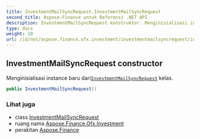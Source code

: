 ```yaml
---
title: InvestmentMailSyncRequest.InvestmentMailSyncRequest
second_title: Aspose.Finance untuk Referensi .NET API
description: InvestmentMailSyncRequest konstruktor. Menginisialisasi instance baru dariInvestmentMailSyncRequest kelas.
type: docs
weight: 10
url: /id/net/aspose.finance.ofx.investment/investmentmailsyncrequest/investmentmailsyncrequest/
---
```

## InvestmentMailSyncRequest constructor

Menginisialisasi instance baru dari[`InvestmentMailSyncRequest`](../) kelas.

```csharp
public InvestmentMailSyncRequest()
```

### Lihat juga

* class [InvestmentMailSyncRequest](../)
* ruang nama [Aspose.Finance.Ofx.Investment](../../investmentmailsyncrequest/)
* perakitan [Aspose.Finance](../../../)


